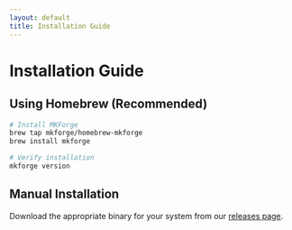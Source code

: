 ```yaml
---
layout: default
title: Installation Guide
---
```


# Installation Guide

## Using Homebrew (Recommended)

```bash
# Install MKForge
brew tap mkforge/homebrew-mkforge
brew install mkforge

# Verify installation
mkforge version
```

## Manual Installation

Download the appropriate binary for your system from our [releases page](/releases).